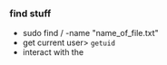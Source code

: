 ### find stuff
 - sudo find /  -name "name_of_file.txt"
 - get current user> ``getuid``
 - interact with the 